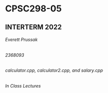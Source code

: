 # CPSC298-05
## INTERTERM 2022
###### Everett Prussak
###### 2368093
###### calculator.cpp, calculator2.cpp, and salary.cpp
###### In Class Lectures
